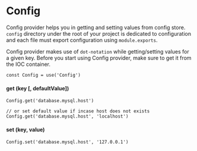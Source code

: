 # Config

Config provider helps you in getting and setting values from config store. `config` directory under the root of your project is dedicated to configuration and each file must export configuration using `module.exports`.

Config provider makes use of `dot-notation` while getting/setting values for a given key. Before you start using Config provider, make sure to get it from the IOC container.

```javascript,line-numbers
const Config = use('Config')
```

#### get <span>(key [, defaultValue])</span>

```javascript,line-numbers
Config.get('database.mysql.host')

// or set default value if incase host does not exists
Config.get('database.mysql.host', 'localhost')
```

#### set <span>(key, value)</span>

```javascript,line-numbers
Config.set('database.mysql.host', '127.0.0.1')
```
